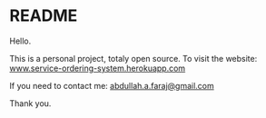 # README

Hello.

This is a personal project, totaly open source.
To visit the website: www.service-ordering-system.herokuapp.com

If you need to contact me: abdullah.a.faraj@gmail.com

Thank you.
